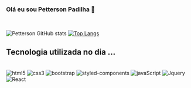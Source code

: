 

### Olá eu sou Petterson Padilha 🚀
<br/>

![Petterson GitHub stats](https://github-readme-stats.vercel.app/api?username=petterpadilha&show_icons=true&theme=radical)
[![Top Langs](https://github-readme-stats.vercel.app/api/top-langs/?username=USERNAME&layout=compact)](https://github.com/USERNAME/github-readme-stats)


## Tecnologia utilizada no dia ...

<div style="display: inline block"><br/>
<img align="center"alt="html5" src="https://img.shields.io/badge/HTML5-E34F26?style=for-the-badge&logo=html5&logoColor=white"/>
<img align="center"alt="css3" src="https://img.shields.io/badge/CSS3-1572B6?style=for-the-badge&logo=css3&logoColor=white"/>
<img align="center"alt="bootstrap" src="https://img.shields.io/badge/Bootstrap-563D7C?style=for-the-badge&logo=bootstrap&logoColor=white"/>
<img align="center"alt="styled-components" src="https://img.shields.io/badge/styled--components-DB7093?style=for-the-badge&logo=styled-components&logoColor=white"/>
<img align="center"alt="javaScript" src="https://img.shields.io/badge/JavaScript-F7DF1E?style=for-the-badge&logo=javascript&logoColor=black"/>
<img align="center"alt="Jquery" src="https://img.shields.io/badge/jQuery-0769AD?style=for-the-badge&logo=jquery&logoColor=white"/>
<img align="center"alt="React" src="https://img.shields.io/badge/React-20232A?style=for-the-badge&logo=react&logoColor=61DAFB"/>

</div>
